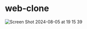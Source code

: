 # web-clone
![Screen Shot 2024-08-05 at 19 15 39](https://github.com/user-attachments/assets/3a444d07-8724-43b9-8725-93c1fddd9872)
